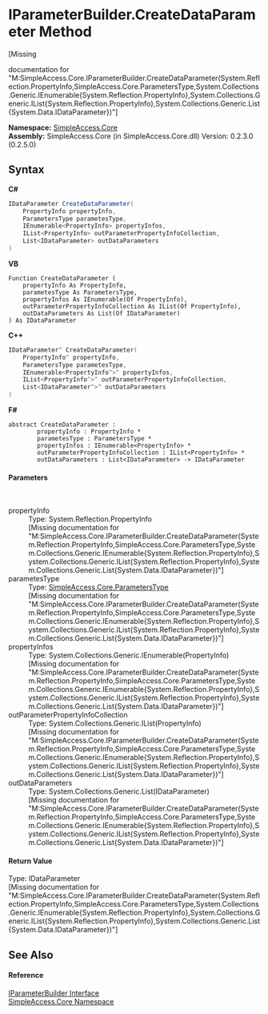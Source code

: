 # IParameterBuilder.CreateDataParameter Method 
 

\[Missing <summary> documentation for "M:SimpleAccess.Core.IParameterBuilder.CreateDataParameter(System.Reflection.PropertyInfo,SimpleAccess.Core.ParametersType,System.Collections.Generic.IEnumerable{System.Reflection.PropertyInfo},System.Collections.Generic.IList{System.Reflection.PropertyInfo},System.Collections.Generic.List{System.Data.IDataParameter})"\]

**Namespace:**&nbsp;<a href="a16105b5-9ef0-1333-33d4-5a00c99c3614">SimpleAccess.Core</a><br />**Assembly:**&nbsp;SimpleAccess.Core (in SimpleAccess.Core.dll) Version: 0.2.3.0 (0.2.5.0)

## Syntax

**C#**<br />
``` C#
IDataParameter CreateDataParameter(
	PropertyInfo propertyInfo,
	ParametersType parametesType,
	IEnumerable<PropertyInfo> propertyInfos,
	IList<PropertyInfo> outParameterPropertyInfoCollection,
	List<IDataParameter> outDataParameters
)
```

**VB**<br />
``` VB
Function CreateDataParameter ( 
	propertyInfo As PropertyInfo,
	parametesType As ParametersType,
	propertyInfos As IEnumerable(Of PropertyInfo),
	outParameterPropertyInfoCollection As IList(Of PropertyInfo),
	outDataParameters As List(Of IDataParameter)
) As IDataParameter
```

**C++**<br />
``` C++
IDataParameter^ CreateDataParameter(
	PropertyInfo^ propertyInfo, 
	ParametersType parametesType, 
	IEnumerable<PropertyInfo^>^ propertyInfos, 
	IList<PropertyInfo^>^ outParameterPropertyInfoCollection, 
	List<IDataParameter^>^ outDataParameters
)
```

**F#**<br />
``` F#
abstract CreateDataParameter : 
        propertyInfo : PropertyInfo * 
        parametesType : ParametersType * 
        propertyInfos : IEnumerable<PropertyInfo> * 
        outParameterPropertyInfoCollection : IList<PropertyInfo> * 
        outDataParameters : List<IDataParameter> -> IDataParameter 

```


#### Parameters
&nbsp;<dl><dt>propertyInfo</dt><dd>Type: System.Reflection.PropertyInfo<br />\[Missing <param name="propertyInfo"/> documentation for "M:SimpleAccess.Core.IParameterBuilder.CreateDataParameter(System.Reflection.PropertyInfo,SimpleAccess.Core.ParametersType,System.Collections.Generic.IEnumerable{System.Reflection.PropertyInfo},System.Collections.Generic.IList{System.Reflection.PropertyInfo},System.Collections.Generic.List{System.Data.IDataParameter})"\]</dd><dt>parametesType</dt><dd>Type: <a href="c63dea1f-5a40-ad28-bb6a-a3ff35ad068c">SimpleAccess.Core.ParametersType</a><br />\[Missing <param name="parametesType"/> documentation for "M:SimpleAccess.Core.IParameterBuilder.CreateDataParameter(System.Reflection.PropertyInfo,SimpleAccess.Core.ParametersType,System.Collections.Generic.IEnumerable{System.Reflection.PropertyInfo},System.Collections.Generic.IList{System.Reflection.PropertyInfo},System.Collections.Generic.List{System.Data.IDataParameter})"\]</dd><dt>propertyInfos</dt><dd>Type: System.Collections.Generic.IEnumerable(PropertyInfo)<br />\[Missing <param name="propertyInfos"/> documentation for "M:SimpleAccess.Core.IParameterBuilder.CreateDataParameter(System.Reflection.PropertyInfo,SimpleAccess.Core.ParametersType,System.Collections.Generic.IEnumerable{System.Reflection.PropertyInfo},System.Collections.Generic.IList{System.Reflection.PropertyInfo},System.Collections.Generic.List{System.Data.IDataParameter})"\]</dd><dt>outParameterPropertyInfoCollection</dt><dd>Type: System.Collections.Generic.IList(PropertyInfo)<br />\[Missing <param name="outParameterPropertyInfoCollection"/> documentation for "M:SimpleAccess.Core.IParameterBuilder.CreateDataParameter(System.Reflection.PropertyInfo,SimpleAccess.Core.ParametersType,System.Collections.Generic.IEnumerable{System.Reflection.PropertyInfo},System.Collections.Generic.IList{System.Reflection.PropertyInfo},System.Collections.Generic.List{System.Data.IDataParameter})"\]</dd><dt>outDataParameters</dt><dd>Type: System.Collections.Generic.List(IDataParameter)<br />\[Missing <param name="outDataParameters"/> documentation for "M:SimpleAccess.Core.IParameterBuilder.CreateDataParameter(System.Reflection.PropertyInfo,SimpleAccess.Core.ParametersType,System.Collections.Generic.IEnumerable{System.Reflection.PropertyInfo},System.Collections.Generic.IList{System.Reflection.PropertyInfo},System.Collections.Generic.List{System.Data.IDataParameter})"\]</dd></dl>

#### Return Value
Type: IDataParameter<br />\[Missing <returns> documentation for "M:SimpleAccess.Core.IParameterBuilder.CreateDataParameter(System.Reflection.PropertyInfo,SimpleAccess.Core.ParametersType,System.Collections.Generic.IEnumerable{System.Reflection.PropertyInfo},System.Collections.Generic.IList{System.Reflection.PropertyInfo},System.Collections.Generic.List{System.Data.IDataParameter})"\]

## See Also


#### Reference
<a href="811761d8-7fba-1743-d95f-e13ad5073da4">IParameterBuilder Interface</a><br /><a href="a16105b5-9ef0-1333-33d4-5a00c99c3614">SimpleAccess.Core Namespace</a><br />
